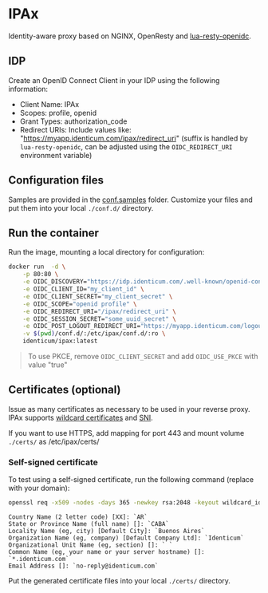 # IPAx
Identity-aware proxy based on NGINX, OpenResty and [lua-resty-openidc](https://github.com/zmartzone/lua-resty-openidc).

## IDP
Create an OpenID Connect Client in your IDP using the following information:
- Client Name: IPAx
- Scopes: profile, openid
- Grant Types: authorization_code
- Redirect URIs: Include values like: "https://myapp.identicum.com/ipax/redirect_uri" (suffix is handled by `lua-resty-openidc`, can be adjusted using the `OIDC_REDIRECT_URI` environment variable)

## Configuration files
Samples are provided in the [conf.samples](./conf.samples/) folder.
Customize your files and put them into your local `./conf.d/` directory.

## Run the container

Run the image, mounting a local directory for configuration:

```sh
docker run  -d \
    -p 80:80 \
    -e OIDC_DISCOVERY="https://idp.identicum.com/.well-known/openid-configuration" \
    -e OIDC_CLIENT_ID="my_client_id" \
    -e OIDC_CLIENT_SECRET="my_client_secret" \
    -e OIDC_SCOPE="openid profile" \
    -e OIDC_REDIRECT_URI="/ipax/redirect_uri" \
    -e OIDC_SESSION_SECRET="some_uuid_secret" \
    -e OIDC_POST_LOGOUT_REDIRECT_URI="https://myapp.identicum.com/logoutSuccess.html" \
    -v $(pwd)/conf.d/:/etc/ipax/conf.d/:ro \
    identicum/ipax:latest
```

> To use PKCE, remove `OIDC_CLIENT_SECRET` and add `OIDC_USE_PKCE` with value "true"

## Certificates (optional)
Issue as many certificates as necessary to be used in your reverse proxy.
IPAx supports [wildcard certificates](https://en.wikipedia.org/wiki/Wildcard_certificate) and [SNI](https://en.wikipedia.org/wiki/Server_Name_Indication).

If you want to use HTTPS, add mapping for port 443 and mount volume `./certs/` as /etc/ipax/certs/

### Self-signed certificate
To test using a self-signed certificate, run the following command (replace with your domain):
```sh
openssl req -x509 -nodes -days 365 -newkey rsa:2048 -keyout wildcard_identicum_com.key -out wildcard_identicum_com.cer
```

    Country Name (2 letter code) [XX]: `AR`
    State or Province Name (full name) []: `CABA`
    Locality Name (eg, city) [Default City]: `Buenos Aires`
    Organization Name (eg, company) [Default Company Ltd]: `Identicum`
    Organizational Unit Name (eg, section) []: ` `
    Common Name (eg, your name or your server hostname) []: `*.identicum.com`
    Email Address []: `no-reply@identicum.com`

Put the generated certificate files into your local `./certs/` directory.